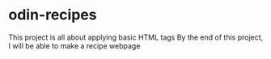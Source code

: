 # odin-recipes
This project is all about applying basic HTML tags
By the end of this project, I will be able to make a recipe webpage